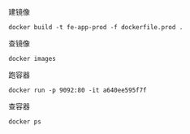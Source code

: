 建镜像
```shell
docker build -t fe-app-prod -f dockerfile.prod .
```
查镜像
```shell
docker images
```
跑容器
```shell
docker run -p 9092:80 -it a640ee595f7f
```
查容器
```shell
docker ps
```